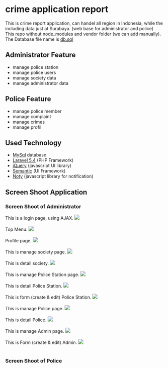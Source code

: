# crime application report
This is crime report application, can handel all region in Indonesia, while the including data just at Surabaya. (web base for administrator and police) <br>
This repo without node_modules and vendor folder (we can add manually).<br>
The Database file name is [db.sql](https://github.com/indracahyae/crimenesia_web/blob/master/db.sql)

##  Administrator Feature
* manage police station
* manage police users
* manage society data
* manage administrator data

##  Police Feature
* manage police member
* manage complaint
* manage crimes
* manage profil

##  Used Technology
* [MySql](https://www.mysql.com/) database
* [Laravel 5.4](https://laravel.com/docs/5.4) (PHP Framework)
* [jQuery](https://jquery.com/) (javascript UI library)
* [Semantic](https://semantic-ui.com/) (UI Framework)
* [Noty](https://ned.im/noty/#/) (javascript library for notification)

##  Screen Shoot Application
###  Screen Shoot of Administrator
This is a login page, using AJAX.
![](https://github.com/indracahyae/crimenesia_web/blob/admin/img/admin/login.png?raw=true)
<br><br>
Top Menu.
![](https://github.com/indracahyae/crimenesia_web/blob/admin/img/admin/menu1.png?raw=true)
<br><br>
Profile page.
![](https://github.com/indracahyae/crimenesia_web/blob/admin/img/admin/profile.png?raw=true)
<br><br>
This is manage society page.
![](https://github.com/indracahyae/crimenesia_web/blob/admin/img/admin/manageSociety.png?raw=true)
<br><br>
This is detail society.
![](https://github.com/indracahyae/crimenesia_web/blob/admin/img/admin/manageSocietyDetail.png?raw=true)
<br><br>
This is manage Police Station page.
![](https://github.com/indracahyae/crimenesia_web/blob/admin/img/admin/managePoliceStation.png?raw=true)
<br><br>
This is detail Police Station.
![](https://github.com/indracahyae/crimenesia_web/blob/admin/img/admin/managePoliceStationDetail.png?raw=true)
<br><br>
This is form (create & edit) Police Station.
![](https://github.com/indracahyae/crimenesia_web/blob/admin/img/admin/managePoliceStationForm.png?raw=true)
<br><br>
This is manage Police page.
![](https://github.com/indracahyae/crimenesia_web/blob/admin/img/admin/managePolice.png?raw=true)
<br><br>
This is detail Police.
![](https://github.com/indracahyae/crimenesia_web/blob/admin/img/admin/managePoliceDetail.png?raw=true)
<br><br>
This is manage Admin page.
![](https://github.com/indracahyae/crimenesia_web/blob/admin/img/admin/manageAdmin.png?raw=true)
<br><br>
This is Form (create & edit) Admin.
![](https://github.com/indracahyae/crimenesia_web/blob/admin/img/admin/manageAdminForm.png?raw=true)
<br><br>
###  Screen Shoot of Police

